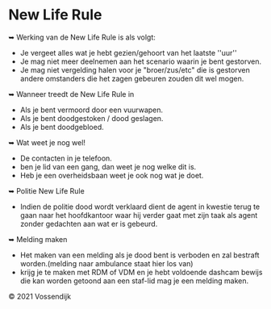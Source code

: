 # New Life Rule
➥ Werking van de New Life Rule is als volgt:
   - Je vergeet alles wat je hebt gezien/gehoort van het laatste ''uur''</br>
   - Je mag niet meer deelnemen aan het scenario waarin je bent gestorven.</br>
   - Je mag niet vergelding halen voor je "broer/zus/etc" die is gestorven andere omstanders die het zagen gebeuren zouden dit wel mogen.</br>

➥ Wanneer treedt de New Life Rule in </b>
   - Als je bent vermoord door een vuurwapen.</b></br>
   - Als je bent doodgestoken / dood geslagen.</b></br>
   - Als je bent doodgebloed.</b></br>

➥ Wat weet je nog wel! </b> 
   - De contacten in je telefoon.</br>
   - ben je lid van een gang, dan weet je nog welke dit is.</br>
   - Heb je een overheidsbaan weet je ook nog wat je doet.</br>

➥ Politie New Life Rule </b>
   - Indien de politie dood wordt verklaard dient de agent in kwestie terug te gaan naar het hoofdkantoor waar hij verder gaat met zijn taak als agent zonder gedachten aan wat er is gebeurd.

➥ Melding maken </b>
   - Het maken van een melding als je dood bent is verboden en zal bestraft worden.(melding naar ambulance staat hier los van)</br>
   - krijg je te maken met RDM of VDM en je hebt voldoende dashcam bewijs die kan worden getoond aan een staf-lid mag je een melding maken.

© 2021 Vossendijk
